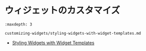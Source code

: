 # ウィジェットのカスタマイズ

```{toctree}
:maxdepth: 3

customizing-widgets/styling-widgets-with-widget-templates.md
```

* [Styling Widgets with Widget Templates](./customizing-widgets/styling-widgets-with-widget-templates.md)